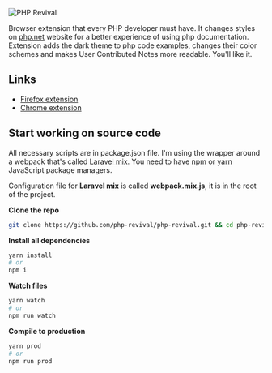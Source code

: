 ![PHP Revival](https://raw.githubusercontent.com/php-revival/php-revival/main/art/php-revival-promo-big.png)

Browser extension that every PHP developer must have. It changes styles on [php.net](https://www.php.net) website for a better experience of using php documentation. Extension adds the dark theme to php code examples, changes their color schemes and makes User Contributed Notes more readable. You'll like it.

## Links

- [Firefox extension](https://addons.mozilla.org/en-US/firefox/addon/php-revival)
- [Chrome extension](https://chrome.google.com/webstore/detail/php-revival/fceclmihdanbepiogjoeiolnpkalcjpe)

## Start working on source code

All necessary scripts are in package.json file. I'm using the wrapper around a webpack that's called [Laravel mix](https://laravel-mix.com/). You need to have [npm](https://www.npmjs.com/) or [yarn](https://yarnpkg.com/lang/en/) JavaScript package managers.

Configuration file for __Laravel mix__ is called __webpack.mix.js__, it is in the root of the project.

**Clone the repo**
```bash
git clone https://github.com/php-revival/php-revival.git && cd php-revival
```

**Install all dependencies**
```bash
yarn install
# or
npm i
```

**Watch files**
```bash
yarn watch
# or
npm run watch
```

**Compile to production**
```bash
yarn prod
# or
npm run prod
```
